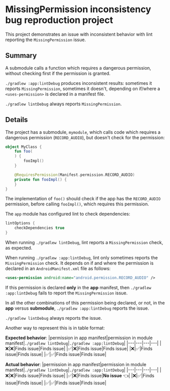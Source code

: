 MissingPermission inconsistency bug reproduction project
========================================================

This project demonstrates an issue with inconsistent behavior with lint reporting the `MissingPermission` issue.

Summary
-------
A submodule calls a function which requires a dangerous permission, without checking first if the permission is granted.

`./gradlew :app:lintDebug` produces inconsistent results: sometimes it reports `MissingPermission`, sometimes it doesn't, depending on if/where a `<uses-permission>` is declared in a manifest file.

`./gradlew lintDebug` always reports `MissingPermission`.

Details
-------
The project has a submodule, `mymodule`, which calls code which requires a dangerous permission (`RECORD_AUDIO`), but doesn't check for the permission:

```kotlin
object MyClass {
    fun foo(
    ) {
        fooImpl()
    }

    @RequiresPermission(Manifest.permission.RECORD_AUDIO)
    private fun fooImpl() {
    }
}
```

The implementation of `foo()` should check if the app has the `RECORD_AUDIO` permission, before calling `fooImpl()`, which requires this permission.

The `app` module has configured lint to check dependencies:
```gradle
lintOptions {
    checkDependencies true
}
```

When running `./gradlew lintDebug`, lint reports a `MissingPermission` check, as expected.

When running `./gradlew :app:lintDebug`, lint only sometimes reports the `MissingPermission` check.  It depends on if and where the permission is declared in an `AndroidManifest.xml` file as follows:
```xml
<uses-permission android:name="android.permission.RECORD_AUDIO" />
```

If this permission is declared **only** in the **app** manifest, then `./gradlew :app:lintDebug` fails to report the `MissingPermission` issue.

In all the other combinations of this permission being declared, or not, in the **app**  versus **submodule**, `./gradlew :app:lintDebug` reports the issue.

`./gradlew lintDebug` always reports the issue.

Another way to represent this is in table format:

**Expected behavior**:
|permission in app manifest|permission in module manifest|`./gradlew lintDebug`|`./gradlew :app:lintDebug`|
|---|---|---|---|
|❌|❌|Finds issue|Finds issue|
|✅|❌|Finds issue|Finds issue|
|❌|✅|Finds issue|Finds issue|
|✅|✅|Finds issue|Finds issue|

**Actual behavior**:
|permission in app manifest|permission in module manifest|`./gradlew lintDebug`|`./gradlew :app:lintDebug`|
|---|---|---|---|
|❌|❌|Finds issue|Finds issue|
|✅|❌|Finds issue|**No issue** 👈|
|❌|✅|Finds issue|Finds issue|
|✅|✅|Finds issue|Finds issue|
